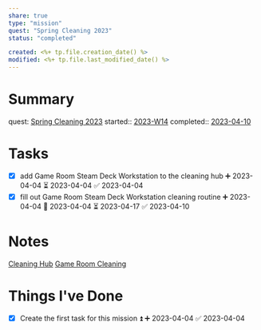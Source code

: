 ```yaml
---
share: true
type: "mission"
quest: "Spring Cleaning 2023"
status: "completed"

created: <%+ tp.file.creation_date() %> 
modified: <%+ tp.file.last_modified_date() %>
---
```

  
# Summary
quest: [Spring Cleaning 2023](./Spring%20Cleaning%202023.md)
started:: [2023-W14](./2023-W14.md)
completed:: [2023-04-10](./2023-04-10.md)
# Tasks

- [x] add Game Room Steam Deck Workstation to the cleaning hub ➕ 2023-04-04 ⏳ 2023-04-04 ✅ 2023-04-04
- [x] fill out Game Room Steam Deck Workstation cleaning routine ➕ 2023-04-04 🛫 2023-04-04 ⏳ 2023-04-17 ✅ 2023-04-10
# Notes
[Cleaning Hub](./Cleaning%20Hub.md)
[Game Room Cleaning](./Game%20Room%20Cleaning.md)
# Things I've Done
- [x] Create the first task for this mission ⏫ ➕ 2023-04-04 ✅ 2023-04-04